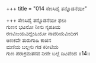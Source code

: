 +++
title = "014 ಸೆಣಸಿದೈ ತನ್ನೊಡನೆಯೀ"

+++
ಸೆಣಸಿದೈ ತನ್ನೊಡನೆಯೀ ಫಲು  
ಗುಣನ ಭಟನೋ ನೀನು ನೃಪತಿಯ  
ರಣವಿಜಯವಿದ್ವೇಷಿಯೋ ನಾವರಿಯೆವಿಂದೀಗ  
ಅಣಕವೇ ತುರುಗಾಹಿ ಕಾಜಿನ  
ಮಣಿಯ ಬಲ್ಲನು ಗಡ ಕಿರೀಟಿಯ  
ಗುಣ ಪರಾಕ್ರಮತನವ ನೀನೇ ಬಲ್ಲೆ ದಿಟವೆಂದ      ॥14॥